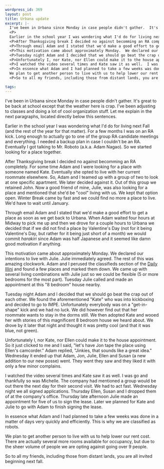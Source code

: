 ```yaml
--- 
wordpress_id: 369
layout: post
title: Urbana update
excerpt: |-
  I've been in Urbana since Monday in case people didn't gather.  It's great to be back at school except that the weather here is crap.  I've been adjusting to classes and doing a lot of cool organization stuff.  Let me explain in the next paragraphs, located directly below this sentences.
  <P>
  Earlier in the school year I was wondering what I'd do for living next Fall (and the rest of the year for that matter).  For a few months I was on an RA kick.  Long enough to actually go to one of the group RA candidate meetings and everything.  I needed a backup plan in case I couldn't be an RA.  Eventually I got talking to Mr. Roboto (a.k.a. Adam Nagao).  So we started looking for a place together.
  <P>After Thanksgiving break I decided no against becomming an RA completely.  For some time Adam and I were looking for a place with someone named Kate.  Eventually she opted to live with her current roommate elsewhere.  So, Adam and I teamed up with a group of two to look at one specific apartment.  We later decided against it.  Out of this group we retained John.  Now a good friend of mine, Julie, was also looking for a place and mentioned that she'd be "cool" living with us.  We kept that option open.  Winter Break came by fast and we could find no more a place to live.  We'd have to wait until January.
  <P>Through email Adam and I stated that we'd make a good effort to get a place as soon as we get back to Urbana.  When Adam waited four hours at Midway to pick me up and then we drove for a couple hours to Urbana we decided that if we did not find a place by Valentine's Day (not for it being Valentine's Day, but rather for it being just short of a month) we would commit <I>harakiri</I> since Adam was half Japanese and it seemed like damn good motivation if anything.
  <P>This motivation came about approximately Monday.  We declared our intentions to live with Julie.  Julie immediately agreed.  The rest of this was amazing clockwork.  Adam and I perused the classifieds section of the <a href='http://www.illinimedia.com/di/'> Daily Illini</A> and found a few places and marked them down.  We came up with several living combinations with Julie just so we could be flexible (5 or more bedrooms for the most part).  Tuesday Julie called and made an appointment at this "8 bedroom" house nearby.
  <P>Tuesday night Adam and I decided that we should go beat the crap out of each other.  We found the aforementioned "Kate" who was into kickboxing and decided to go to IMPE.  Unfortunately everybody was on a "get-in-shape" kick and we had no luck.  We did however find out that her roommate wants to stay in the dorms still.  We then adopted Kate and wooed her with stories of this magnificent 8 bedroom house we heard about.  We drove by it later that night and thought it was pretty cool (and that it was blue, not green).
  <P>Unfortunately I, nor Kate, nor Ellen could make it to the house appointment.  So it just clicked to me and I said, "let's have Jon tape the place using Ellen's camcorder."  Adam replied, "Jinkies, that sounds like a great idea."  Wednesday it ended up that Adam, Jon, Julie, Ellen and Susan (a new addition to our new posse) went.  They went they saw and they liked it with only a few minor complains.
  <P>I watched the video several times and Kate saw it as well.  I was go and thankfully so was Michelle.  The company had mentioned a group would be out there the next day for their second visit.  We had to act fast.  Wednesday night we all signed applications.  Thursday Ellen, Susan and I dropped them of at the company's office.  Thursday late afternoon Julie made an appointment for five of us to sign the lease.  Later we planned for Kate and Julie to go with Adam to finish signing the lease.
  <P>In essence what Adam and I had planned to take a few weeks was done in a matter of days very quickly and efficiently.  This is why we are classified as robots.<P>
  We plan to get another person to live with us to help lower our rent cost.  There are actually several more rooms available for occupancy, but due to the sheer volume of people we are opting against going over 9 people.
  <P>So to all my friends, including those from distant lands, you are all invited beginning next fall.

tags: 
---
```


I've been in Urbana since Monday in case people didn't gather.  It's great to be back at school except that the weather here is crap.  I've been adjusting to classes and doing a lot of cool organization stuff.  Let me explain in the next paragraphs, located directly below this sentences.
<P>
Earlier in the school year I was wondering what I'd do for living next Fall (and the rest of the year for that matter).  For a few months I was on an RA kick.  Long enough to actually go to one of the group RA candidate meetings and everything.  I needed a backup plan in case I couldn't be an RA.  Eventually I got talking to Mr. Roboto (a.k.a. Adam Nagao).  So we started looking for a place together.
<P>After Thanksgiving break I decided no against becomming an RA completely.  For some time Adam and I were looking for a place with someone named Kate.  Eventually she opted to live with her current roommate elsewhere.  So, Adam and I teamed up with a group of two to look at one specific apartment.  We later decided against it.  Out of this group we retained John.  Now a good friend of mine, Julie, was also looking for a place and mentioned that she'd be "cool" living with us.  We kept that option open.  Winter Break came by fast and we could find no more a place to live.  We'd have to wait until January.
<P>Through email Adam and I stated that we'd make a good effort to get a place as soon as we get back to Urbana.  When Adam waited four hours at Midway to pick me up and then we drove for a couple hours to Urbana we decided that if we did not find a place by Valentine's Day (not for it being Valentine's Day, but rather for it being just short of a month) we would commit <I>harakiri</I> since Adam was half Japanese and it seemed like damn good motivation if anything.
<P>This motivation came about approximately Monday.  We declared our intentions to live with Julie.  Julie immediately agreed.  The rest of this was amazing clockwork.  Adam and I perused the classifieds section of the <a href='http://www.illinimedia.com/di/'> Daily Illini</A> and found a few places and marked them down.  We came up with several living combinations with Julie just so we could be flexible (5 or more bedrooms for the most part).  Tuesday Julie called and made an appointment at this "8 bedroom" house nearby.
<P>Tuesday night Adam and I decided that we should go beat the crap out of each other.  We found the aforementioned "Kate" who was into kickboxing and decided to go to IMPE.  Unfortunately everybody was on a "get-in-shape" kick and we had no luck.  We did however find out that her roommate wants to stay in the dorms still.  We then adopted Kate and wooed her with stories of this magnificent 8 bedroom house we heard about.  We drove by it later that night and thought it was pretty cool (and that it was blue, not green).
<P>Unfortunately I, nor Kate, nor Ellen could make it to the house appointment.  So it just clicked to me and I said, "let's have Jon tape the place using Ellen's camcorder."  Adam replied, "Jinkies, that sounds like a great idea."  Wednesday it ended up that Adam, Jon, Julie, Ellen and Susan (a new addition to our new posse) went.  They went they saw and they liked it with only a few minor complains.
<P>I watched the video several times and Kate saw it as well.  I was go and thankfully so was Michelle.  The company had mentioned a group would be out there the next day for their second visit.  We had to act fast.  Wednesday night we all signed applications.  Thursday Ellen, Susan and I dropped them of at the company's office.  Thursday late afternoon Julie made an appointment for five of us to sign the lease.  Later we planned for Kate and Julie to go with Adam to finish signing the lease.
<P>In essence what Adam and I had planned to take a few weeks was done in a matter of days very quickly and efficiently.  This is why we are classified as robots.<P>
We plan to get another person to live with us to help lower our rent cost.  There are actually several more rooms available for occupancy, but due to the sheer volume of people we are opting against going over 9 people.
<P>So to all my friends, including those from distant lands, you are all invited beginning next fall.
